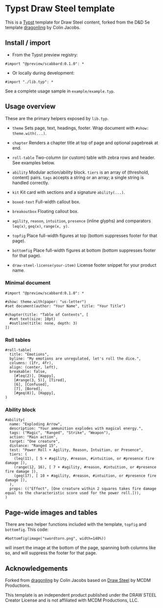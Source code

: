# Typst Draw Steel template

This is a [Typst](https://typst.app) template for Draw Steel content, forked from the D&D 5e template
[dragonling](https://github.com/coljac/typst-dnd5e) by Colin Jacobs.

## Install / import

- From the Typst preview registry:

```typst
#import "@preview/scabbard:0.1.0": *
```

- Or locally during development:

```typst
#import "./lib.typ": *
```

See a complete usage sample in `example/example.typ`.

## Usage overview

These are the primary helpers exposed by `lib.typ`.

- `theme` Sets page, text, headings, footer. Wrap document with `#show: theme.with(...)`.

- `chapter` Renders a chapter title at top of page and optional pagebreak at end.

- `roll-table` Two-column (or custom) table with zebra rows and header. See examples below.

- `ability` Modular action/ability block. `tiers` is an array of (threshold, content) pairs. `tags` accepts a string or an array; a single string is handled correctly.

- `kit` Kit card with sections and a signature `ability(...)`.

- `boxed-text` Full-width callout box.

- `breakoutbox` Floating callout box.

- `agility`, `reason`, `intuition`, `presence` (inline glyphs) and comparators `leq(x)`, `geq(x)`, `range(x, y)`.

- `topfig` Place full-width figures at top (bottom suppresses footer for that page).

- `bottomfig` Place full-width figures at bottom (bottom suppresses footer for that page).

- `draw-steel-license(your-item)` License footer snippet for your product name.

### Minimal document

```typst
#import "@preview/scabbard:0.1.0": *

#show: theme.with(paper: "us-letter")
#set document(author: "Your Name", title: "Your Title")

#chapter(title: "Table of Contents", [
  #set text(size: 10pt)
  #outline(title: none, depth: 3)
])
```

### Roll tables

```typst
#roll-table(
  title: "Emotions",
  byline: "My emotions are unregulated, let's roll the dice.",
  columns: (1fr, 4fr),
  align: (center, left),
  breakable: false,
    [#leq(2)], [Happy],
    [#range(3, 5)], [Tired],
    [6], [Confused],
    [7], [Bored],
    [#geq(8)], [Happy],
)
```

### Ability block

```typst
#ability(
  name: "Exploding Arrow",
  description: "Your ammunition explodes with magical energy.",
  tags: ("Magic", "Ranged", "Strike", "Weapon"),
  action: "Main action",
  target: "One creature",
  distance: "Ranged 15",
  test: "Power Roll + Agility, Reason, Intuition, or Presence",
  tiers: (
    (leq(11), [ 5 + #agility, #reason, #intuition, or #presence fire damage ]),
    (range(12, 16), [ 7 + #agility, #reason, #intuition, or #presence fire damage ]),
    (geq(17), [ 10 + #agility, #reason, #intuition, or #presence fire damage ]),
  ),
  props: (("Effect", [One creature within 2 squares takes fire damage equal to the characteristic score used for the power roll.])),
)
```

## Page-wide images and tables

There are two helper functions included with the template, `topfig` and `bottomfig`. This code:

```typst
#bottomfig(image("swordtorn.png", width=140%))
```

will insert the image at the bottom of the page, spanning both columns like so, and will suppress the footer for that page.

## Acknowledgements

Forked from [dragonling](https://github.com/coljac/typst-dnd5e) by Colin Jacobs
based on [Draw Steel](https://shop.mcdmproductions.com/collections/draw-steel)
by MCDM Productions.

This template is an independent product published under the DRAW STEEL Creator License and is not affiliated with MCDM Productions, LLC.
